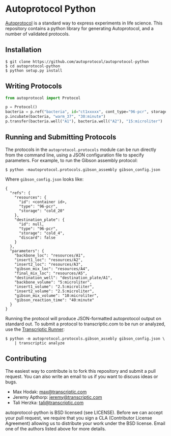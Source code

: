 # Autoprotocol Python

[Autoprotocol](https://www.autoprotocol.org) is a standard way to express
experiments in life science. This repository contains a python library for
generating Autoprotocol, and a number of validated protocols.

## Installation

    $ git clone https://github.com/autoprotocol/autoprotocol-python
    $ cd autoprotocol-python
    $ python setup.py install

## Writing Protocols

```python
from autoprotocol import Protocol

p = Protocol()
bacteria = p.ref("bacteria", id="ct1xxxxx", cont_type="96-pcr", storage="cold_4")
p.incubate(bacteria, "warm_37", "30:minute")
p.transfer(bacteria.well("A1"), bacteria.well("A2"), "15:microliter")
```

## Running and Submitting Protocols
The protocols in the `autoprotocol.protocols` module can be run directly from
the command line, using a JSON configuration file to specify parameters. For
example, to run the Gibson assembly protocol:

    $ python -mautoprotocol.protocols.gibson_assembly gibson_config.json

Where `gibson_config.json` looks like:
```
{
  "refs": {
    "resources": {
      "id": <container id>,
      "type": "96-pcr",
      "storage": "cold_20"
    },
    "destination_plate": {
      "id": null,
      "type": "96-pcr",
      "storage": "cold_4",
      "discard": false
    }
  },
  "parameters": {
    "backbone_loc": "resources/A1",
    "insert1_loc": "resources/A2",
    "insert2_loc": "resources/A3",
    "gibson_mix_loc": "resources/A4",
    "final_mix_loc": "resources/A5",
    "destination_well": "destination_plate/A1",
    "backbone_volume": "5:microliter",
    "insert1_volume": "2.5:microliter",
    "insert2_volume": "2.5:microliter",
    "gibson_mix_volume": "10:microliter",
    "gibson_reaction_time": "40:minute"
  }
}
```

Running the protocol will produce JSON-formatted autoprotocol output on
standard out. To submit a protocol to transcriptic.com to be run or analyzed,
use the [Transcriptic Runner](/transcriptic/runner):

    $ python -m autoprotocol.protocols.gibson_assebly gibson_config.json \
        | transcriptic analyze

## Contributing

The easiest way to contribute is to fork this repository and submit a pull
request.  You can also write an email to us if you want to discuss ideas or
bugs.

- Max Hodak: max@transcriptic.com
- Jeremy Apthorp: jeremy@transcriptic.com
- Tali Herzka: tali@transcriptic.com

autoprotocol-python is BSD licensed (see LICENSE). Before we can accept your
pull request, we require that you sign a CLA (Contributor License Agreement)
allowing us to distribute your work under the BSD license. Email one of the
authors listed above for more details.
